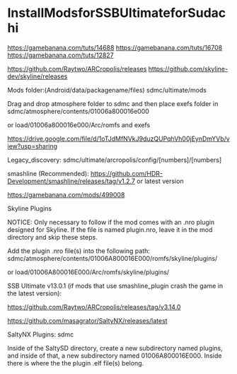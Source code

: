 # InstallModsforSSBUltimateforSudachi

https://gamebanana.com/tuts/14688
https://gamebanana.com/tuts/16708
https://gamebanana.com/tuts/12827

https://github.com/Raytwo/ARCropolis/releases
https://github.com/skyline-dev/skyline/releases

Mods folder:(Android/data/packagename/files) sdmc/ultimate/mods

Drag and drop atmosphere folder to sdmc and then place exefs folder in sdmc/atmosphere/contents/01006a800016e000

or load/01006a800016e000/Arc/romfs and exefs

https://drive.google.com/file/d/1oTJdMfNVkJ9duzQUPqhVh00jEynDmYVb/view?usp=sharing

Legacy_discovery:
sdmc/ultimate/arcropolis/config/[numbers]/[numbers]

smashline (Recommended): https://github.com/HDR-Development/smashline/releases/tag/v1.2.7 
or latest version

https://gamebanana.com/mods/499008

Skyline Plugins

NOTICE: Only necessary to follow if the mod comes with an .nro plugin designed for Skyline. If the file is named plugin.nro, leave it in the mod directory and skip these steps.

Add the plugin .nro file(s) into the following path:
sdmc/atmosphere/contents/01006A800016E000/romfs/skyline/plugins/

or load/01006A800016E000/Arc/romfs/skyline/plugins/

SSB Ultimate v13.0.1 (if mods that use smashline_plugin crash the game in the latest version):

https://github.com/Raytwo/ARCropolis/releases/tag/v3.14.0

https://github.com/masagrator/SaltyNX/releases/latest

SaltyNX Plugins:
sdmc

Inside of the SaltySD directory, create a new subdirectory named plugins, and inside of that, a new subdirectory named 01006A800016E000. Inside there is where the the plugin .elf file(s) belong.
